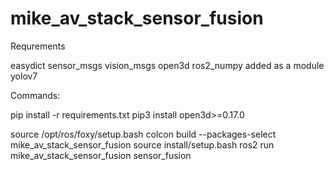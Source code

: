 # mike_av_stack_sensor_fusion

Requrements

easydict
sensor_msgs
vision_msgs
open3d
ros2_numpy added as a module
yolov7

Commands:

pip install -r requirements.txt
pip3 install open3d>=0.17.0
<!-- pip3 install carla==0.9.13 -->

source /opt/ros/foxy/setup.bash
colcon build --packages-select mike_av_stack_sensor_fusion
source install/setup.bash
ros2 run mike_av_stack_sensor_fusion sensor_fusion